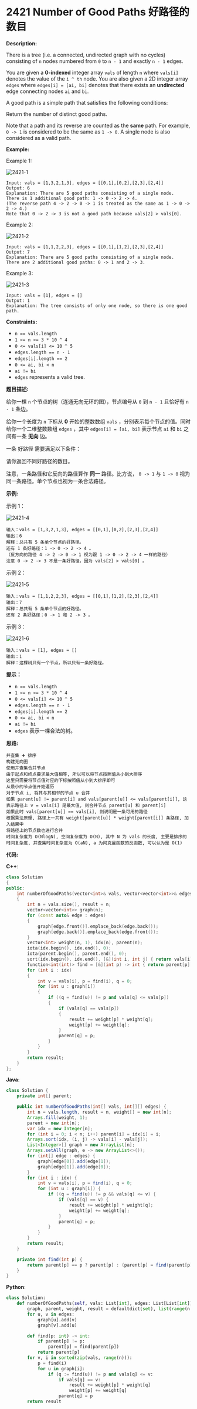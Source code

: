 # 2421 Number of Good Paths 好路径的数目

__Description:__

There is a tree (i.e. a connected, undirected graph with no cycles) consisting of `n` nodes numbered from `0` to `n - 1` and exactly `n - 1` edges.

You are given a __0-indexed__ integer array `vals` of length `n` where `vals[i]` denotes the value of the `i ^ th` node. You are also given a 2D integer array `edges` where `edges[i] = [ai, bi]` denotes that there exists an __undirected__ edge connecting nodes `ai` and `bi`.

A good path is a simple path that satisfies the following conditions:

Return the number of distinct good paths.

Note that a path and its reverse are counted as the __same__ path. For example, `0 -> 1` is considered to be the same as `1 -> 0`. A single node is also considered as a valid path.

__Example:__

Example 1:

![2421-1](https://assets.leetcode.com/uploads/2022/08/04/f9caaac15b383af9115c5586779dec5.png)

```text
Input: vals = [1,3,2,1,3], edges = [[0,1],[0,2],[2,3],[2,4]]
Output: 6
Explanation: There are 5 good paths consisting of a single node.
There is 1 additional good path: 1 -> 0 -> 2 -> 4.
(The reverse path 4 -> 2 -> 0 -> 1 is treated as the same as 1 -> 0 -> 2 -> 4.)
Note that 0 -> 2 -> 3 is not a good path because vals[2] > vals[0].
```

Example 2:

![2421-2](https://assets.leetcode.com/uploads/2022/08/04/149d3065ec165a71a1b9aec890776ff.png)

```text
Input: vals = [1,1,2,2,3], edges = [[0,1],[1,2],[2,3],[2,4]]
Output: 7
Explanation: There are 5 good paths consisting of a single node.
There are 2 additional good paths: 0 -> 1 and 2 -> 3.
```

Example 3:

![2421-3](https://assets.leetcode.com/uploads/2022/08/04/31705e22af3d9c0a557459bc7d1b62d.png)

```text
Input: vals = [1], edges = []
Output: 1
Explanation: The tree consists of only one node, so there is one good path.
```

__Constraints:__

- `n == vals.length`
- `1 <= n <= 3 * 10 ^ 4`
- `0 <= vals[i] <= 10 ^ 5`
- `edges.length == n - 1`
- `edges[i].length == 2`
- `0 <= ai, bi < n`
- `ai != bi`
- `edges` represents a valid tree.

__题目描述:__

给你一棵 `n` 个节点的树（连通无向无环的图），节点编号从 `0` 到 `n - 1` 且恰好有 `n - 1` 条边。

给你一个长度为 `n` 下标从 __0__ 开始的整数数组 `vals` ，分别表示每个节点的值。同时给你一个二维整数数组 `edges` ，其中 `edges[i] = [ai, bi]` 表示节点 `ai` 和 `bi` 之间有一条 __无向__ 边。

一条 好路径 需要满足以下条件：

请你返回不同好路径的数目。

注意，一条路径和它反向的路径算作 __同一__ 路径。比方说， `0 -> 1` 与 `1 -> 0` 视为同一条路径。单个节点也视为一条合法路径。

__示例:__

示例 1：

![2421-4](https://assets.leetcode.com/uploads/2022/08/04/f9caaac15b383af9115c5586779dec5.png)

```text
输入：vals = [1,3,2,1,3], edges = [[0,1],[0,2],[2,3],[2,4]]
输出：6
解释：总共有 5 条单个节点的好路径。
还有 1 条好路径：1 -> 0 -> 2 -> 4 。
（反方向的路径 4 -> 2 -> 0 -> 1 视为跟 1 -> 0 -> 2 -> 4 一样的路径）
注意 0 -> 2 -> 3 不是一条好路径，因为 vals[2] > vals[0] 。
```

示例 2：

![2421-5](https://assets.leetcode.com/uploads/2022/08/04/149d3065ec165a71a1b9aec890776ff.png)

```text
输入：vals = [1,1,2,2,3], edges = [[0,1],[1,2],[2,3],[2,4]]
输出：7
解释：总共有 5 条单个节点的好路径。
还有 2 条好路径：0 -> 1 和 2 -> 3 。
```

示例 3：

![2421-6](https://assets.leetcode.com/uploads/2022/08/04/31705e22af3d9c0a557459bc7d1b62d.png)

```text
输入：vals = [1], edges = []
输出：1
解释：这棵树只有一个节点，所以只有一条好路径。
```

__提示：__

- `n == vals.length`
- `1 <= n <= 3 * 10 ^ 4`
- `0 <= vals[i] <= 10 ^ 5`
- `edges.length == n - 1`
- `edges[i].length == 2`
- `0 <= ai, bi < n`
- `ai != bi`
- `edges` 表示一棵合法的树。

__思路:__

```text
并查集 ➕ 排序
构建无向图
使用并查集合并节点
由于起点和终点要求最大值相等, 所以可以将节点按照值从小到大排序
这里只需要将节点值对应的下标按照值从小到大排序即可
从最小的节点值开始遍历
对于节点 i, 将其与其相邻的节点 u 合并
如果 parent[u] != parent[i] and vals[parent[u]] <= vals[parent[i]], 这表示路径上 v = vals[i] 是最大值, 则合并节点 parent[u] 和 parent[i]
如果此时 vals[parent[u]] == vals[i], 则说明是一条可用的路径
根据乘法原理, 路径上一共有 weight[parent[u]] * weight[parent[i]] 条路径, 加入结果中
将路径上的节点数也进行合并
时间复杂度为 O(NlogN), 空间复杂度为 O(N), 其中 N 为 vals 的长度, 主要是排序的时间复杂度, 并查集时间复杂度为 O(aN), a 为阿克曼函数的反函数, 可以认为是 O(1)
```

__代码:__

__C++__:

```C++
class Solution 
{
public:
    int numberOfGoodPaths(vector<int>& vals, vector<vector<int>>& edges) 
    {
        int n = vals.size(), result = n;
        vector<vector<int>> graph(n);
        for (const auto& edge : edges)
        {
            graph[edge.front()].emplace_back(edge.back());
            graph[edge.back()].emplace_back(edge.front());
        }
        vector<int> weight(n, 1), idx(n), parent(n);
        iota(idx.begin(), idx.end(), 0);
        iota(parent.begin(), parent.end(), 0);
        sort(idx.begin(), idx.end(), [&](int i, int j) { return vals[i] < vals[j]; });
        function<int(int)> find = [&](int p) -> int { return parent[p] == p ? parent[p] : (parent[p] = find(parent[p])); };
        for (int i : idx)
        {
            int v = vals[i], p = find(i), q = 0;
            for (int u : graph[i])
            {
                if ((q = find(u)) != p and vals[q] <= vals[p])
                {
                    if (vals[q] == vals[p])
                    {
                        result += weight[p] * weight[q];
                        weight[p] += weight[q];
                    }
                    parent[q] = p;
                }
            }
        }
        return result;
    }
};
```

__Java__:

```Java
class Solution {
    private int[] parent;

    public int numberOfGoodPaths(int[] vals, int[][] edges) {
        int n = vals.length, result = n, weight[] = new int[n];
        Arrays.fill(weight, 1);
        parent = new int[n];    
        var idx = new Integer[n];
        for (int i = 0; i < n; i++) parent[i] = idx[i] = i;
        Arrays.sort(idx, (i, j) -> vals[i] - vals[j]);
        List<Integer>[] graph = new ArrayList[n];
        Arrays.setAll(graph, e -> new ArrayList<>());
        for (int[] edge : edges) {
            graph[edge[0]].add(edge[1]);
            graph[edge[1]].add(edge[0]);
        }
        for (int i : idx) {
            int v = vals[i], p = find(i), q = 0;
            for (int u : graph[i]) {
                if ((q = find(u)) != p && vals[q] <= v) {
                    if (vals[q] == v) {
                        result += weight[p] * weight[q];
                        weight[p] += weight[q];
                    }
                    parent[q] = p;
                } 
            }
        }
        return result;
    }

    private int find(int p) {
        return parent[p] == p ? parent[p] : (parent[p] = find(parent[p]));
    }
}
```

__Python__:

```Python
class Solution:
    def numberOfGoodPaths(self, vals: List[int], edges: List[List[int]]) -> int:
        graph, parent, weight, result = defaultdict(set), list(range(n := len(vals))), [1] * n, n
        for u, v in edges:
            graph[u].add(v)
            graph[v].add(u)

        def find(p: int) -> int:
            if parent[p] != p:
                parent[p] = find(parent[p])
            return parent[p]
        for v, i in sorted(zip(vals, range(n))):
            p = find(i)
            for u in graph[i]:
                if (q := find(u)) != p and vals[q] <= v:
                    if vals[q] == v:
                        result += weight[p] * weight[q]
                        weight[p] += weight[q]
                    parent[q] = p
        return result
```
